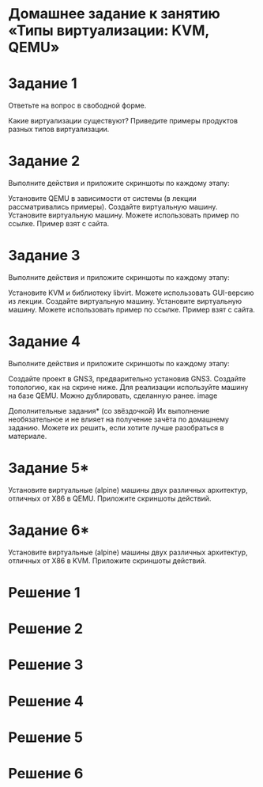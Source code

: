 # Домашнее задание к занятию «Типы виртуализации: KVM, QEMU»
# Задание 1
Ответьте на вопрос в свободной форме.

Какие виртуализации существуют? Приведите примеры продуктов разных типов виртуализации.

# Задание 2
Выполните действия и приложите скриншоты по каждому этапу:

Установите QEMU в зависимости от системы (в лекции рассматривались примеры).
Создайте виртуальную машину.
Установите виртуальную машину. Можете использовать пример по ссылке.
Пример взят с сайта.

# Задание 3
Выполните действия и приложите скриншоты по каждому этапу:

Установите KVM и библиотеку libvirt. Можете использовать GUI-версию из лекции.
Создайте виртуальную машину.
Установите виртуальную машину. Можете использовать пример по ссылке.
Пример взят с сайта.

# Задание 4
Выполните действия и приложите скриншоты по каждому этапу:

Создайте проект в GNS3, предварительно установив GNS3.
Создайте топологию, как на скрине ниже.
Для реализации используйте машину на базе QEMU. Можно дублировать, сделанную ранее.
image

Дополнительные задания* (со звёздочкой)
Их выполнение необязательное и не влияет на получение зачёта по домашнему заданию. Можете их решить, если хотите лучше разобраться в материале.

# Задание 5*
Установите виртуальные (alpine) машины двух различных архитектур, отличных от X86 в QEMU.
Приложите скриншоты действий.
# Задание 6*
Установите виртуальные (alpine) машины двух различных архитектур, отличных от X86 в KVM.
Приложите скриншоты действий.

# Решение 1

# Решение 2

# Решение 3

# Решение 4

# Решение 5

# Решение 6
